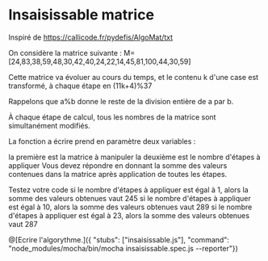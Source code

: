 # Insaisissable matrice
  Inspiré de https://callicode.fr/pydefis/AlgoMat/txt
  
  On considère la matrice suivante : M=\[24,83,38,59,48,30,42,40,24,22,14,45,81,100,44,30,59]
  
  Cette matrice va évoluer au cours du temps, et le contenu k d'une case est transformé, à chaque étape en (11k+4)%37
  
  Rappelons que a%b donne le reste de la division entière de a par b.
  
  À chaque étape de calcul, tous les nombres de la matrice sont simultanément modifiés.
  
  La fonction a écrire prend en paramètre deux variables :
  
  la première est la matrice à manipuler
  la deuxième est le nombre d'étapes à appliquer
  Vous devez répondre en donnant la somme des valeurs contenues dans la matrice après application de toutes les étapes.
  
  Testez votre code
  si le nombre d'étapes à appliquer est égal à 1, alors la somme des valeurs obtenues vaut 245
  si le nombre d'étapes à appliquer est égal à 10, alors la somme des valeurs obtenues vaut 289
  si le nombre d'étapes à appliquer est égal à 23, alors la somme des valeurs obtenues vaut 287
  
@[Ecrire l'algorythme.]({ "stubs": ["insaisissable.js"], "command": "node_modules/mocha/bin/mocha insaisissable.spec.js --reporter"})
